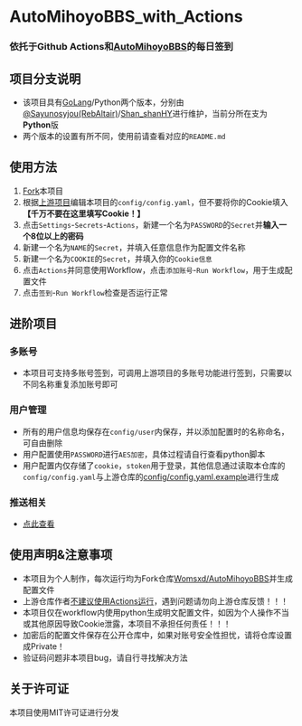 # AutoMihoyoBBS_with_Actions
### 依托于Github Actions和[AutoMihoyoBBS](https://github.com/Womsxd/AutoMihoyoBBS)的每日签到

## 项目分支说明
- 该项目具有[GoLang](https://github.com/RebAltair/AutoMihoyoBBS_with_Actions/tree/Go)/Python两个版本，分别由[@Sayunosyjou(RebAltair)](https://github.com/RebAltair)/[Shan_shanHY](https://github.com/ShanshanHY)进行维护，当前分所在支为**Python**版
- 两个版本的设置有所不同，使用前请查看对应的`README.md`

## 使用方法
1. [Fork](https://github.com/ShanshanHY/AutoMihoyoBBS_with_Actions/fork)本项目
2. 根据[上游项目](https://github.com/Womsxd/AutoMihoyoBBS/blob/master/config/config.yaml.example)编辑本项目的`config/config.yaml`，但不要将你的Cookie填入 **【千万不要在这里填写Cookie！】**
3. 点击`Settings`-`Secrets`-`Actions`，新建一个名为`PASSWORD`的`Secret`并**输入一个8位以上的密码**
4. 新建一个名为`NAME`的`Secret`，并填入任意信息作为配置文件名称
5. 新建一个名为`COOKIE`的`Secret`，并填入你的`Cookie信息`
6. 点击`Actions`并同意使用Workflow，点击`添加账号`-`Run Workflow`，用于生成配置文件
7. 点击`签到`-`Run Workflow`检查是否运行正常

## 进阶项目
### 多账号
- 本项目可支持多账号签到，可调用上游项目的多账号功能进行签到，只需要以不同名称重复添加账号即可

### 用户管理
- 所有的用户信息均保存在`config/user`内保存，并以添加配置时的名称命名，可自由删除
- 用户配置使用`PASSWORD`进行`AES加密`，具体过程请自行查看python脚本
- 用户配置内仅存储了`cookie`，`stoken`用于登录，其他信息通过读取本仓库的`config/config.yaml`与上游仓库的[config/config.yaml.example](https://github.com/Womsxd/AutoMihoyoBBS/blob/master/config/config.yaml.example)进行生成

### 推送相关
- [点此查看](https://github.com/RebAltair/AutoMihoyoBBS_with_Actions/blob/python/PUSH.md)

## 使用声明&注意事项
- 本项目为个人制作，每次运行均为Fork仓库[Womsxd/AutoMihoyoBBS](https://github.com/Womsxd/AutoMihoyoBBS)并生成配置文件
- 上游仓库作者[不建议使用Actions运行](https://github.com/Womsxd/AutoMihoyoBBS#%E5%85%B3%E4%BA%8E%E4%BD%BF%E7%94%A8-github-actions-%E8%BF%90%E8%A1%8C)，遇到问题请勿向上游仓库反馈！！！
- 本项目仅在workflow内使用python生成明文配置文件，如因为个人操作不当或其他原因导致Cookie泄露，本项目不承担任何责任！！！
- 加密后的配置文件保存在公开仓库中，如果对账号安全性担忧，请将仓库设置成Private！
- 验证码问题非本项目bug，请自行寻找解决方法

## 关于许可证
本项目使用MIT许可证进行分发
